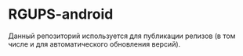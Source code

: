# RGUPS-android
Данный репозиторий используется для публикации релизов (в том числе и для автоматического обновления версий).
